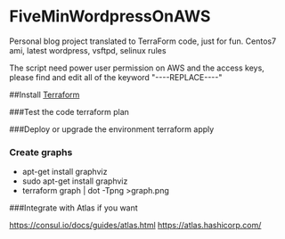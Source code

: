 # FiveMinWordpressOnAWS
Personal blog project translated to TerraForm code, just for fun.
Centos7 ami, latest wordpress, vsftpd, selinux rules

The script need power user permission on AWS and the access keys, please find and edit all of the keyword "----REPLACE----"

 

##Install <a href="https://www.terraform.io">Terraform</a>

###Test the code
terraform plan

###Deploy or upgrade the environment
terraform apply

 

### Create graphs
- apt-get install graphviz
- sudo apt-get install graphviz
- terraform graph | dot -Tpng >graph.png

 

###Integrate with Atlas if you want

https://consul.io/docs/guides/atlas.html
https://atlas.hashicorp.com/

